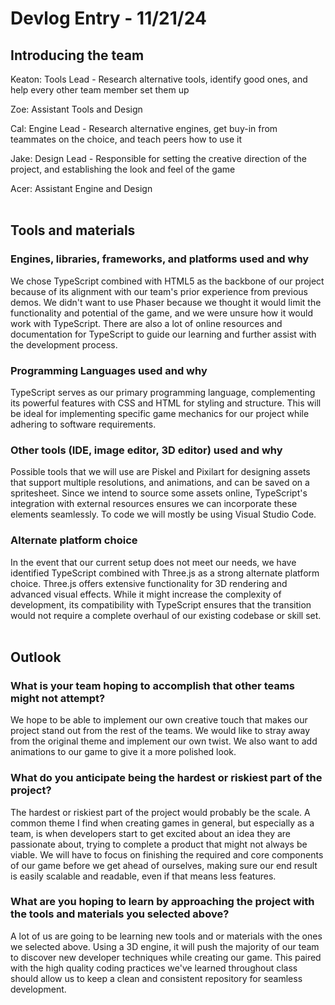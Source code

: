# Devlog Entry - 11/21/24

## Introducing the team
Keaton: Tools Lead - Research alternative tools, identify good ones, and help every other team member set them up

Zoe: Assistant Tools and Design

Cal: Engine Lead - Research alternative engines, get buy-in from teammates on the choice, and teach peers how to use it

Jake: Design Lead - Responsible for setting the creative direction of the project, and establishing the look and feel of the game

Acer: Assistant Engine and Design
<br /><br />


## Tools and materials

### Engines, libraries, frameworks, and platforms used and why
We chose TypeScript combined with HTML5 as the backbone of our project because of its alignment with our team's prior experience from previous demos. We didn't want to use Phaser because we thought it would limit the functionality and potential of the game, and we were unsure how it would work with TypeScript. There are also a lot of online resources and documentation for TypeScript to guide our learning and further assist with the development process.

### Programming Languages used and why
TypeScript serves as our primary programming language, complementing its powerful features with CSS and HTML for styling and structure. This will be ideal for implementing specific game mechanics for our project while adhering to software requirements.

### Other tools (IDE, image editor, 3D editor) used and why
Possible tools that we will use are Piskel and Pixilart for designing assets that support multiple resolutions, and animations, and can be saved on a spritesheet. Since we intend to source some assets online, TypeScript's integration with external resources ensures we can incorporate these elements seamlessly. To code we will mostly be using Visual Studio Code.

### Alternate platform choice
In the event that our current setup does not meet our needs, we have identified TypeScript combined with Three.js as a strong alternate platform choice. Three.js offers extensive functionality for 3D rendering and advanced visual effects. While it might increase the complexity of development, its compatibility with TypeScript ensures that the transition would not require a complete overhaul of our existing codebase or skill set.
<br /><br />

## Outlook

### What is your team hoping to accomplish that other teams might not attempt?
We hope to be able to implement our own creative touch that makes our project stand out from the rest of the teams. We would like to stray away from the original theme and implement our own twist. We also want to add animations to our game to give it a more polished look.
### What do you anticipate being the hardest or riskiest part of the project?
The hardest or riskiest part of the project would probably be the scale. A common theme I find when creating games in general, but especially as a team, is when developers start to get excited about an idea they are passionate about, trying to complete a product that might not always be viable. We will have to focus on finishing the required and core components of our game before we get ahead of ourselves, making sure our end result is easily scalable and readable, even if that means less features.
### What are you hoping to learn by approaching the project with the tools and materials you selected above?
A lot of us are going to be learning new tools and or materials with the ones we selected above. Using a 3D engine, it will push the majority of our team to discover new developer techniques while creating our game. This paired with the high quality coding practices we've learned throughout class should allow us to keep a clean and consistent repository for seamless development.
